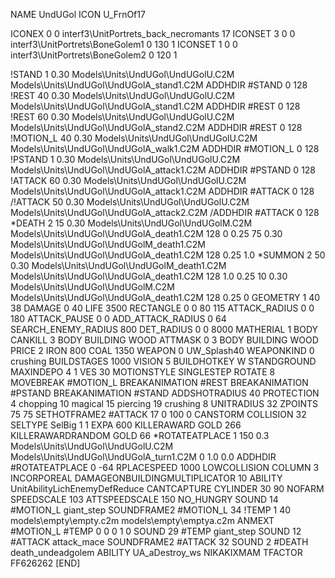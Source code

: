 NAME UndUGol
ICON U_FrnOf17

ICONEX 0 0 interf3\UnitPortrets\_back_necromants 17
ICONSET 3 0 0 interf3\UnitPortrets\BoneGolem1 0 130 1
ICONSET 1 0 0 interf3\UnitPortrets\BoneGolem2 0 120 1

!STAND          1 0.30  Models\Units\UndUGol\UndUGolU.C2M Models\Units\UndUGol\UndUGolA_stand1.C2M
ADDHDIR #STAND 0 128
!REST          40 0.30  Models\Units\UndUGol\UndUGolU.C2M Models\Units\UndUGol\UndUGolA_stand1.C2M
ADDHDIR #REST 0 128
!REST          60 0.30  Models\Units\UndUGol\UndUGolU.C2M Models\Units\UndUGol\UndUGolA_stand2.C2M
ADDHDIR #REST 0 128
!MOTION_L      40 0.30  Models\Units\UndUGol\UndUGolU.C2M Models\Units\UndUGol\UndUGolA_walk1.C2M
ADDHDIR #MOTION_L 0 128
!PSTAND        1  0.30  Models\Units\UndUGol\UndUGolU.C2M Models\Units\UndUGol\UndUGolA_attack1.C2M
ADDHDIR #PSTAND 0 128 
!ATTACK        60 0.30  Models\Units\UndUGol\UndUGolU.C2M Models\Units\UndUGol\UndUGolA_attack1.C2M
ADDHDIR #ATTACK 0 128
/!ATTACK        50 0.30  Models\Units\UndUGol\UndUGolU.C2M Models\Units\UndUGol\UndUGolA_attack2.C2M
/ADDHDIR #ATTACK 0 128
*DEATH       2  15 0.30 Models\Units\UndUGol\UndUGolM.C2M Models\Units\UndUGol\UndUGolA_death1.C2M 128 0 0.25 75 0.30  Models\Units\UndUGol\UndUGolM_death1.C2M Models\Units\UndUGol\UndUGolA_death1.C2M 128 0.25 1.0
*SUMMON      2  50 0.30 Models\Units\UndUGol\UndUGolM_death1.C2M Models\Units\UndUGol\UndUGolA_death1.C2M 128 1.0 0.25 10 0.30 Models\Units\UndUGol\UndUGolM.C2M Models\Units\UndUGol\UndUGolA_death1.C2M 128 0.25 0
GEOMETRY 1 40 38
DAMAGE   0 40
LIFE     3500
RECTANGLE 0 0 80 115
ATTACK_RADIUS 0 0 180
ATTACK_PAUSE 0 0
ADD_ATTACK_RADIUS 0 64
SEARCH_ENEMY_RADIUS 800
DET_RADIUS 0 0 8000
MATHERIAL 1 BODY
CANKILL 3 BODY BUILDING WOOD
ATTMASK 0 3 BODY BUILDING WOOD
PRICE 2 IRON 800 COAL 1350
WEAPON 0 UW_Splash40
WEAPONKIND 0 crushing
BUILDSTAGES 1000
VISION 5
BUILDHOTKEY		W
STANDGROUND
MAXINDEPO 4 1
VES 30
MOTIONSTYLE SINGLESTEP
ROTATE 8
MOVEBREAK #MOTION_L
BREAKANIMATION #REST
BREAKANIMATION #PSTAND
BREAKANIMATION #STAND
ADDSHOTRADIUS 40
PROTECTION 4 chopping 10 magical 15 piercing 19 crushing 8
UNITRADIUS 32
ZPOINTS 75 75
SETHOTFRAME2 #ATTACK 17 0 100 0
CANSTORM
COLLISION 32
SELTYPE SelBig 1 1
EXPA 			600
KILLERAWARD             GOLD 266
KILLERAWARDRANDOM       GOLD 66
*ROTATEATPLACE      1 150 0.3 Models\Units\UndUGol\UndUGolU.C2M Models\Units\UndUGol\UndUGolA_turn1.C2M 0 1.0 0.0
ADDHDIR #ROTATEATPLACE 0 -64
RPLACESPEED         1000
LOWCOLLISION
COLUMN 3
INCORPOREAL
DAMAGEONBUILDINGMULTIPLICATOR 10
ABILITY             UnitAbilityLichEnemyDefReduce
CANTCAPTURE
CYLINDER 30 90
NOFARM
SPEEDSCALE 103
ATTSPEEDSCALE 150
NO_HUNGRY
SOUND 14 #MOTION_L giant_step
SOUNDFRAME2 #MOTION_L 34
!TEMP  1 40 models\empty\empty.c2m models\empty\emptya.c2m
ANMEXT #MOTION_L #TEMP 0 0 0 1 0
SOUND 29 #TEMP giant_step
SOUND 12 #ATTACK attack_mace
SOUNDFRAME2 #ATTACK 32
SOUND 2 #DEATH death_undeadgolem
ABILITY UA_aDestroy_ws
NIKAKIXMAM
TFACTOR FF626262
[END]
